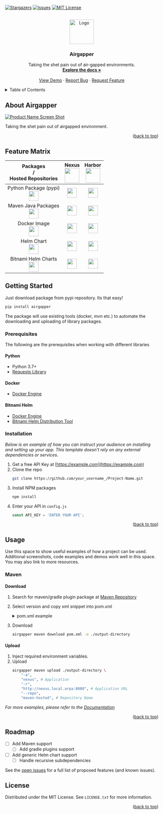 <a name="readme-top"></a>

<!-- [![Contributors][contributors-shield]][contributors-url]
[![Forks][forks-shield]][forks-url] -->
[![Stargazers][stars-shield]][stars-url]
[![Issues][issues-shield]][issues-url]
[![MIT License][license-shield]][license-url]


<!-- PROJECT LOGO -->
<br />
<div align="center">
  <a href="https://github.com/othneildrew/Best-README-Template">
    <img src="images/logo.png" alt="Logo" width="80" height="80">
  </a>

  <h3 align="center">Airgapper</h3>

  <p align="center">
    Taking the shet pain out of air-gapped environments.
    <br />
    <a href="https://github.com/othneildrew/Best-README-Template"><strong>Explore the docs »</strong></a>
    <br />
    <br />
    <a href="https://github.com/othneildrew/Best-README-Template">View Demo</a>
    ·
    <a href="https://github.com/othneildrew/Best-README-Template/issues/new?labels=bug&template=bug-report---.md">Report Bug</a>
    ·
    <a href="https://github.com/othneildrew/Best-README-Template/issues/new?labels=enhancement&template=feature-request---.md">Request Feature</a>
  </p>
</div>


<!-- TABLE OF CONTENTS -->
<details>
  <summary>Table of Contents</summary>
  <ol>
    <li>
      <a href="#about-the-project">About The Project</a>
      <ul>
        <li><a href="#built-with">Built With</a></li>
      </ul>
    </li>
    <li>
      <a href="#getting-started">Getting Started</a>
      <ul>
        <li><a href="#prerequisites">Prerequisites</a></li>
        <li><a href="#installation">Installation</a></li>
      </ul>
    </li>
    <li><a href="#usage">Usage</a></li>
    <li><a href="#roadmap">Roadmap</a></li>
    <li><a href="#contributing">Contributing</a></li>
    <li><a href="#license">License</a></li>
    <li><a href="#contact">Contact</a></li>
    <li><a href="#acknowledgments">Acknowledgments</a></li>
  </ol>
</details>


<!-- ABOUT THE PROJECT -->
## About Airgapper

[![Product Name Screen Shot][product-screenshot]](https://example.com)

Taking the shet pain out of airgapped environment.


<p align="right">(<a href="#readme-top">back to top</a>)</p>

## Feature Matrix

<table class="tg" align=center>
  <thead>
  <tr>
    <th class="tg-repo">Packages<br>/<br>Hosted Repositories</th>
    <th class="tg-repo" align=center>
      <span>Nexus</span><br>
      <img height="48px" src="https://www.sonatype.com/hubfs/2019%20Product%20logo/Product%20Logo%20SVGs/NexusRepo_Vertical.svg">
    </th>
    <th class="tg-repo" align=center>
      <span>Harbor</span><br>
      <img height="48px" src="https://landscape.cncf.io/logos/de4f2dfd628db72e7d482ff0d9d22f0615f800a222ce7c8d6d2b5a147da77883.svg">
    </th>
  </tr></thead>
<tbody>
  <tr>
    <td class="tg-package" align=center>
      <span>Python Package (pypi)</span><br>
      <img height="32px" src="https://cdn.svgporn.com/logos/python.svg">
    </td>
    <td class="tg-normal" align=center>
      <img class="tick-icon" src="https://cdn-icons-png.flaticon.com/512/2550/2550322.png" height=32px width=32px >
    </td>
    <td class="tg-NA" align=center>
      <img class="cross-icon" src="https://cdn-icons-png.flaticon.com/512/3389/3389149.png" height=32px width=32px >
    </td> 
    <!-- &#x274C;< -->
      <!-- <img height="64px" src="https://cdn3.iconfinder.com/data/icons/meteocons/512/n-a-512.png"> -->
  </tr>
  <tr>
    <td class="tg-package" align=center>
      <span>Maven Java Packages</span><br> 
      <img height="32px" src="https://cdn.svgporn.com/logos/maven.svg">
    </td>
    <td class="tg-normal" align=center>
      <img class="tick-icon" src="https://cdn-icons-png.flaticon.com/512/2550/2550322.png" height=32px width=32px >
    </td>
    <td class="tg-NA" align=center>
      <img class="cross-icon" src="https://cdn-icons-png.flaticon.com/512/3389/3389149.png" height=32px width=32px >
    </td> 
  </tr>
  <tr>
    <td class="tg-package" align=center>
      <span>Docker Image</span><br>
      <img height="32px" src="https://cdn.svgporn.com/logos/docker-icon.svg">
    </td>
    <td class="tg-normal" align=center>
      <img class="tick-icon" src="https://cdn-icons-png.flaticon.com/512/2550/2550322.png" height=32px width=32px >
    </td>
    <td class="tg-normal" align=center>
      <img class="tick-icon" src="https://cdn-icons-png.flaticon.com/512/2550/2550322.png" height=32px width=32px >
    </td>
  </tr>
  <tr>
    <td class="tg-package" align=center>
      <span>Helm Chart</span><br>
      <img height="32px" src="https://cdn.svgporn.com/logos/helm.svg">
    </td>
    <td class="tg-normal" align=center>
      <img class="wip-icon" src="https://cdn-icons-png.flaticon.com/512/10295/10295925.png" height=32px width=32px>    
    </td>
    <td class="tg-normal" align=center>
      <img class="wip-icon" src="https://cdn-icons-png.flaticon.com/512/10295/10295925.png" height=32px width=32px>    
    </td>
  </tr>
  <tr>
    <td class="tg-package" align=center>
      <span>Bitnami Helm Charts</span><br>
      <img height="32px" src="https://cdn.svgporn.com/logos/bitnami.svg">
    </td>
    <td class="tg-normal" align=center>
      <img class="wip-icon" src="https://cdn-icons-png.flaticon.com/512/10295/10295925.png" height=32px width=32px>    
    </td>
    <td class="tg-normal" align=center>
      <img class="tick-icon" src="https://cdn-icons-png.flaticon.com/512/2550/2550322.png" height=32px width=32px >
    </td>
  </tr>
</tbody>
</table>



<!-- GETTING STARTED -->
## Getting Started

Just download package from pypi repository. Its that easy!
  ```sh
  pip install airgapper
  ```

The package will use existing tools (docker, mvn etc.) to automate the downloading and uploading of library packages.

### Prerequisites

The following are the prerequisites when working with different libraries

#### Python
- Python 3.7+
- [Requests Library](https://pypi.org/project/requests/)

#### Docker
- [Docker Engine](https://docs.docker.com/engine/)

#### Bitnami Helm
- [Docker Engine](https://docs.docker.com/engine/)
- [Bitnami Helm Distribution Tool](https://github.com/vmware-labs/distribution-tooling-for-helm) 

### Installation

_Below is an example of how you can instruct your audience on installing and setting up your app. This template doesn't rely on any external dependencies or services._

1. Get a free API Key at [https://example.com](https://example.com)
2. Clone the repo
   ```sh
   git clone https://github.com/your_username_/Project-Name.git
   ```
3. Install NPM packages
   ```sh
   npm install
   ```
4. Enter your API in `config.js`
   ```js
   const API_KEY = 'ENTER YOUR API';
   ```

<p align="right">(<a href="#readme-top">back to top</a>)</p>



<!-- USAGE EXAMPLES -->
## Usage

Use this space to show useful examples of how a project can be used. Additional screenshots, code examples and demos work well in this space. You may also link to more resources.

### Maven

#### Download
1. Search for maven/gradle plugin package at [Maven Repository](https://mvnrepository.com)
2. Select version and copy xml snippet into pom.xml
    <details><summary>pom.xml example</summary>
        ```xml
        pom.xml

        <project>
            <modelVersion>4.0.0</modelVersion>
            <groupId>com.example</groupId>
            <artifactId>sample-project</artifactId>
            <version>1.0-SNAPSHOT</version>
            <name>Sample Project</name>

            <dependencies>
                <!-- Gson Library for JSON processing -->
                <dependency>
                    <groupId>com.google.code.gson</groupId>
                    <artifactId>gson</artifactId>
                    <version>2.8.9</version>
                </dependency>
            </dependencies>
        </project>
        ```
    </details>

3. Download
    ```sh
    airgapper maven download pom.xml -o ./output-directory
    ```
#### Upload
1. Inject required environment variables.
2. Upload
    ```sh
    airgapper maven upload ./output-directory \
        "-a",
        "nexus", # Application
        "-r",
        "http://nexus.local.arpa:8080", # Application URL 
        "--repo",
        "maven-hosted", # Repository Name
    ```

_For more examples, please refer to the [Documentation](https://example.com)_

<p align="right">(<a href="#readme-top">back to top</a>)</p>



<!-- ROADMAP -->
## Roadmap

- [ ] Add Maven support
  - [ ] Add gradle plugins support
- [ ] Add generic Helm chart support
  - [ ] Handle recursive subdependencies

See the [open issues](https://github.com/othneildrew/Best-README-Template/issues) for a full list of proposed features (and known issues).


<!-- LICENSE -->
## License
Distributed under the MIT License. See `LICENSE.txt` for more information.
<p align="right">(<a href="#readme-top">back to top</a>)</p>


<!-- MARKDOWN LINKS & IMAGES -->
<!-- https://www.markdownguide.org/basic-syntax/#reference-style-links -->
[contributors-shield]: https://img.shields.io/github/contributors/puggrammer/airgapper.svg?style=for-the-badge
[contributors-url]: https://github.com/puggrammer/airgapper/graphs/contributors
[forks-shield]: https://img.shields.io/github/forks/puggrammer/airgapper.svg?style=for-the-badge
[forks-url]: https://github.com/puggrammer/airgapper/network/members
[stars-shield]: https://img.shields.io/github/stars/puggrammer/airgapper.svg?style=for-the-badge
[stars-url]: https://github.com/puggrammer/airgapper/stargazers
[issues-shield]: https://img.shields.io/github/issues/puggrammer/airgapper.svg?style=for-the-badge
[issues-url]: https://github.com/puggrammer/airgapper/issues
[license-shield]: https://img.shields.io/github/license/puggrammer/airgapper.svg?style=for-the-badge
[license-url]: https://github.com/puggrammer/airgapper/blob/master/LICENSE.txt
<!-- [linkedin-shield]: https://img.shields.io/badge/-LinkedIn-black.svg?style=for-the-badge&logo=linkedin&colorB=555
[linkedin-url]: https://linkedin.com/in/othneildrew -->
[product-screenshot]: images/screenshot.png
